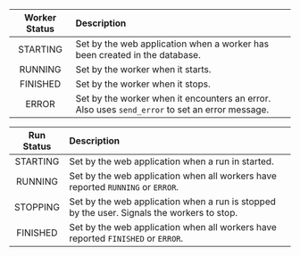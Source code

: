 | Worker Status | Description                                                                                    |
|:-------------:|:-----------------------------------------------------------------------------------------------|
| STARTING      | Set by the web application when a worker has been created in the database.                     |
| RUNNING       | Set by the worker when it starts.                                                              |
| FINISHED      | Set by the worker when it stops.                                                               |
| ERROR         | Set by the worker when it encounters an error. Also uses `send_error` to set an error message. |


| Run Status    | Description                                                                                    |
|:-------------:|:-----------------------------------------------------------------------------------------------|
| STARTING      | Set by the web application when a run in started.                                              |
| RUNNING       | Set by the web application when all workers have reported `RUNNING` or `ERROR`.                |
| STOPPING      | Set by the web application when a run is stopped by the user. Signals the workers to stop.     |
| FINISHED      | Set by the web application when all workers have reported `FINISHED` or `ERROR`.               |
